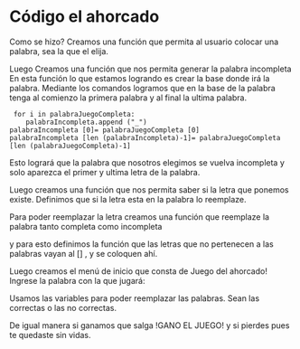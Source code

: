 # Código el ahorcado
 Como se hizo?
 Creamos una función que permita al usuario colocar una palabra, sea la que el elija.
 
 Luego Creamos una función que nos permita generar la palabra incompleta
 En esta función lo que estamos logrando es crear la base donde irá la palabra.
 Mediante los comandos logramos que en la base de la palabra tenga al comienzo la primera palabra y al final la ultima palabra.
 
     for i in palabraJuegoCompleta:
        palabraIncompleta.append ("_")
    palabraIncompleta [0]= palabraJuegoCompleta [0]
    palabraIncompleta [len (palabraIncompleta)-1]= palabraJuegoCompleta [len (palabraJuegoCompleta)-1]
    
    
Esto logrará que la palabra que nosotros elegimos se vuelva incompleta y solo aparezca el primer y ultima letra de la palabra.
    
Luego creamos una función que nos permita saber si la letra que ponemos existe.
Definimos que si la letra esta en la palabra lo reemplaze.

Para poder reemplazar la letra creamos una función que reemplaze la palabra tanto completa como incompleta

y para esto definimos la función que las letras que no pertenecen a las palabras vayan al [] , y se coloquen ahí.

Luego creamos el menú de inicio que consta de 
Juego del ahorcado!
Ingrese la palabra con la que jugará: 

Usamos las variables para poder reemplazar las palabras.
Sean las correctas o las no correctas.

De igual manera si ganamos que salga !GANO EL JUEGO! y si pierdes pues te quedaste sin vidas.


    
